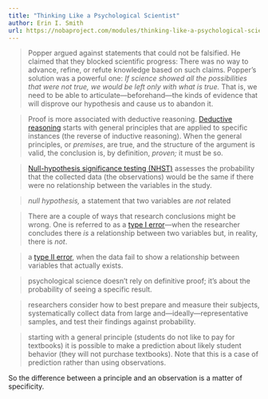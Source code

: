 ```yaml
---
title: "Thinking Like a Psychological Scientist"
author: Erin I. Smith
url: https://nobaproject.com/modules/thinking-like-a-psychological-scientist
---
```


> Popper argued against statements that could not be falsified. He claimed that they blocked scientific progress: There was no way to advance, refine, or refute knowledge based on such claims. Popper’s solution was a powerful one: *If science showed all the possibilities that were not true, we would be left only with what is true.* That is, we need to be able to articulate—beforehand—the kinds of evidence that will disprove our hypothesis and cause us to abandon it.


> Proof is more associated with deductive reasoning. [Deductive reasoning](https://nobaproject.com/modules/thinking-like-a-psychological-scientist#vocabulary-deductive-reasoning) starts with general principles that are applied to specific instances (the reverse of inductive reasoning). When the general principles, or *premises*, are true, and the structure of the argument is valid, the conclusion is, by definition, *proven;* it must be so.


> [Null-hypothesis significance testing (NHST)](https://nobaproject.com/modules/thinking-like-a-psychological-scientist#vocabulary-null-hypothesis-significance-testing-nhst) assesses the probability that the collected data (the observations) would be the same if there were no relationship between the variables in the study.


> *null hypothesis,* a statement that two variables are *not* related


> There are a couple of ways that research conclusions might be wrong. One is referred to as a [type I error](https://nobaproject.com/modules/thinking-like-a-psychological-scientist#vocabulary-type-i-error)—when the researcher concludes there *is* a relationship between two variables but, in reality, there is *not*.


> a [type II error](https://nobaproject.com/modules/thinking-like-a-psychological-scientist#vocabulary-type-ii-error), when the data fail to show a relationship between variables that actually exists.


> psychological science doesn’t rely on definitive proof; it’s about the probability of seeing a specific result.


> researchers consider how to best prepare and measure their subjects, systematically collect data from large and—ideally—representative samples, and test their findings against probability.


> starting with a general principle (students do not like to pay for textbooks) it is possible to make a prediction about likely student behavior (they will not purchase textbooks). Note that this is a case of prediction rather than using observations.

So the difference between a principle and an observation is a matter of specificity.



